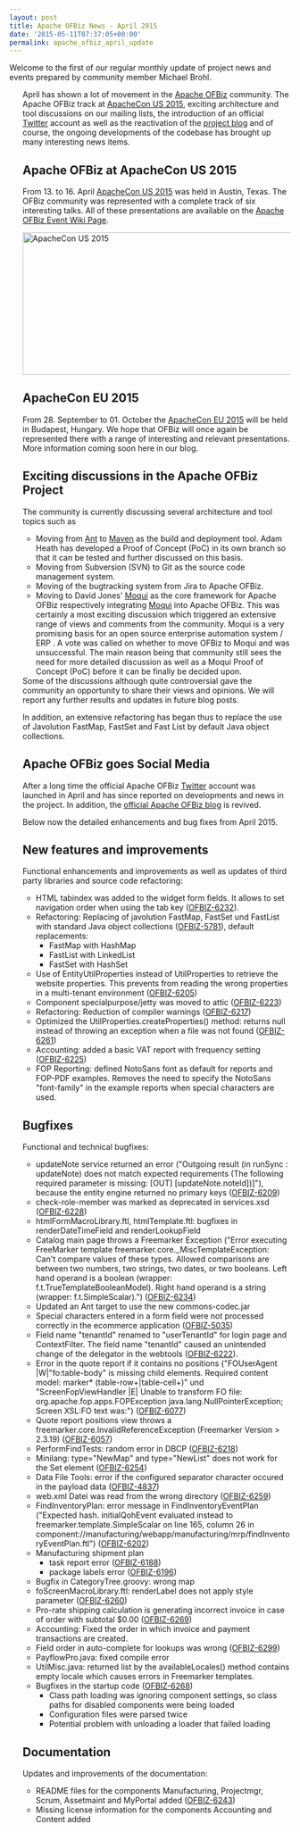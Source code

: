 ```yaml
---
layout: post
title: Apache OFBiz News - April 2015
date: '2015-05-11T07:37:05+00:00'
permalink: apache_ofbiz_april_update
---
```

Welcome to the first of our regular monthly update of project news and events prepared by community member Michael Brohl.
<ul>

April has shown a lot of movement in the <a title="offizielle Webseite Apache OFBiz" href="http://ofbiz.apache.org">Apache OFBiz</a> community. The Apache OFBiz track at <a title="ApacheCon US" href="http://events.linuxfoundation.org/events/apachecon-north-america">ApacheCon US 2015</a>, exciting architecture and tool discussions on our mailing lists, the introduction of an official <a href="https://twitter.com/ApacheOfbiz">Twitter</a> account as well as the reactivation of the <a href="https://blogs.apache.org/ofbiz/">project blog</a> and of course, the ongoing developments of the codebase has brought up many interesting news items.<!--more-->
<h2>Apache OFBiz at ApacheCon US 2015</h2>
From 13. to 16. April  <a title="ApacheCon US" href="http://events.linuxfoundation.org/events/apachecon-north-america">ApacheCon US 2015</a> was held in Austin, Texas. The OFBiz community was represented with a complete track of six interesting talks. All of these presentations are available on the <a title="Apache OFBiz Tracks im OFBiz Wiki" href="https://cwiki.apache.org/confluence/display/OFBIZ/OFBiz+track+@+Apachecon+US+2015+in+Texas%2C+Austin+-++April+13-17%2C+2015">Apache OFBiz Event Wiki Page</a>.

<a href="https://www.ecomify.de/wp-content/uploads/2015/05/apachecon_na_2015.png"><img class="aligncenter size-full wp-image-873" src="https://www.ecomify.de/wp-content/uploads/2015/05/apachecon_na_2015.png" alt="ApacheCon US 2015" width="800" height="255" /></a>
<h2>ApacheCon EU 2015</h2>
From 28. September to 01. October the <a href="http://events.linuxfoundation.org/events/apachecon-europe">ApacheCon EU 2015</a> will be held in Budapest, Hungary. We hope that OFBiz will once again be represented there with a range of interesting and relevant presentations. More information coming soon here in our blog.
<h2>Exciting discussions in the Apache OFBiz Project</h2>
The community is currently discussing several architecture and tool topics such as
<ul>
	<li>Moving from <a title="Apache Ant Webseite" href="http://ant.apache.org/">Ant</a> to <a title="Maven Webseite" href="http://maven.apache.org/">Maven</a> as the build and deployment tool. Adam Heath has developed a Proof of Concept (PoC) in its own branch so that it can be tested and further discussed on this basis.</li>
	<li>Moving from Subversion (SVN) to Git as the source code management system.</li>
	<li>Moving of the bugtracking system from Jira to Apache OFBiz.</li>
	<li>Moving to David Jones' <a title="Moqui Webseite" href="http://www.moqui.org/">Moqui</a> as the core framework for Apache OFBiz respectively integrating <a title="Moqui Webseite" href="http://www.moqui.org/">Moqui</a> into Apache OFBiz. This was certainly a most exciting discussion which triggered an extensive range of views and comments from the community. Moqui is a very promising basis for an open source enterprise automation system / ERP . A vote was called on whether to move OFBiz to Moqui and was unsuccessful. The main reason being that community still sees the need for more detailed discussion as well as a Moqui Proof of Concept (PoC)  before it can be finally be decided upon.</li>
</ul>
Some of the discussions although quite controversial gave the community an opportunity to share their views and opinions. We will report any further results and updates in future blog posts.

In addition, an extensive refactoring has began thus to replace the use of Javolution FastMap, FastSet and Fast List by default Java object collections.
<h2>Apache OFBiz goes Social Media</h2>
After a long time the official Apache OFBiz <a title="Apache OFBiz auf Twitter" href="https://twitter.com/ApacheOfbiz">Twitter</a> account was launched in April and has since reported on developments and news in the project. In addition, the <a href="https://blogs.apache.org/ofbiz/">official Apache OFBiz blog</a> is revived.

Below now the detailed enhancements and bug fixes from April 2015.
<h2>New features and improvements</h2>
Functional enhancements and improvements as well as updates of third party libraries and source code refactoring:
<ul>
	<li>HTML tabindex was added to the widget form fields. It allows to set navigation order when using the tab key (<a href="https://issues.apache.org/jira/browse/OFBIZ-6232">OFBIZ-6232</a>).</li>
	<li>Refactoring: Replacing of javolution FastMap, FastSet und FastList with standard Java object collections  (<a href="https://issues.apache.org/jira/browse/OFBIZ-5781">OFBIZ-5781</a>), default replacements:
<ul>
	<li>FastMap with HashMap</li>
	<li>FastList with LinkedList</li>
	<li>FastSet with HashSet</li>
</ul>
</li>
	<li>Use of EntityUtilProperties instead of UtilProperties to retrieve the website properties. This prevents from reading the wrong properties in a multi-tenant environment (<a href="https://issues.apache.org/jira/browse/OFBIZ-6205">OFBIZ-6205</a>)</li>
	<li>Component specialpurpose/jetty was moved to attic (<a href="https://issues.apache.org/jira/browse/OFBIZ-6223">OFBIZ-6223</a>)</li>
	<li>Refactoring: Reduction of compiler warnings (<a href="https://issues.apache.org/jira/browse/OFBIZ-6217">OFBIZ-6217</a>)</li>
	<li>Optimized the UtilProperties.createProperties() method: returns null instead of throwing an exception when a file was not found (<a href="https://issues.apache.org/jira/browse/OFBIZ-6261">OFBIZ-6261</a>)</li>
	<li>Accounting: added a basic VAT report with frequency setting (<a href="https://issues.apache.org/jira/browse/OFBIZ-6225">OFBIZ-6225</a>)</li>
	<li>FOP Reporting: defined NotoSans font as default for reports and FOP-PDF examples. Removes the need to specify the NotoSans "font-family" in the example reports when special characters are used.</li>
</ul>
<h2>Bugfixes</h2>
Functional and technical bugfixes:
<ul>
	<li>updateNote service returned an error ("Outgoing result (in runSync : updateNote) does not match expected requirements (The following required parameter is missing: [OUT] [updateNote.noteId])]"), because the entity engine returned no primary keys (<a href="https://issues.apache.org/jira/browse/OFBIZ-6209">OFBIZ-6209</a>)</li>
	<li>check-role-member was marked as deprecated in services.xsd (<a href="https://issues.apache.org/jira/browse/OFBIZ-6228">OFBIZ-6228</a>)</li>
	<li>htmlFormMacroLibrary.ftl, htmlTemplate.ftl: bugfixes in renderDateTimeField and renderLookupField</li>
	<li>Catalog main page throws a Freemarker Exception ("Error executing FreeMarker template
freemarker.core._MiscTemplateException: Can't compare values of these types. Allowed comparisons are between two numbers, two strings, two dates, or two booleans. Left hand operand is a boolean (wrapper: f.t.TrueTemplateBooleanModel). Right hand operand is a string (wrapper: f.t.SimpleScalar).") (<a href="https://issues.apache.org/jira/browse/OFBIZ-6234">OFBIZ-6234</a>)</li>
	<li>Updated an Ant target to use the new commons-codec.jar</li>
	<li>Special characters entered in a form field were not processed correctly in the ecommerce application (<a href="https://issues.apache.org/jira/browse/OFBIZ-5035">OFBIZ-5035</a>)</li>
	<li>Field name "tenantId" renamed to "userTenantId" for login page and ContextFilter. The field name "tenantId" caused an unintended change of the delegator in the webtools (<a href="https://issues.apache.org/jira/browse/OFBIZ-6222">OFBIZ-6222</a>).</li>
	<li>Error in the quote report if it contains no positions ("FOUserAgent |W|"fo:table-body" is missing child elements. Required content model: marker* (table-row+|table-cell+)" und "ScreenFopViewHandler |E| Unable to transform FO file: org.apache.fop.apps.FOPException
java.lang.NullPointerException; Screen XSL:FO text was:") (<a href="https://issues.apache.org/jira/browse/OFBIZ-6077">OFBIZ-6077</a>)</li>
	<li>Quote report positions view throws a freemarker.core.InvalidReferenceException (Freemarker Version &gt; 2.3.19) (<a href="https://issues.apache.org/jira/browse/OFBIZ-6057">OFBIZ-6057</a>)</li>
	<li>PerformFindTests: random error in DBCP (<a href="https://issues.apache.org/jira/browse/OFBIZ-6218">OFBIZ-6218</a>)</li>
	<li>Minilang: type="NewMap" and type="NewList" does not work for the Set element (<a href="https://issues.apache.org/jira/browse/OFBIZ-6254">OFBIZ-6254</a>)</li>
	<li>Data File Tools: error if the configured separator character occured in the payload data (<a href="https://issues.apache.org/jira/browse/OFBIZ-4837">OFBIZ-4837</a>)</li>
	<li>web.xml Datei was read from the wrong directory (<a href="https://issues.apache.org/jira/browse/OFBIZ-6259">OFBIZ-6259</a>)</li>
	<li>FindInventoryPlan: error message in FindInventoryEventPlan ("Expected hash. initialQohEvent evaluated instead to freemarker.template.SimpleScalar on line 165, column 26 in component://manufacturing/webapp/manufacturing/mrp/findInventoryEventPlan.ftl") (<a href="https://issues.apache.org/jira/browse/OFBIZ-6202">OFBIZ-6202</a>)</li>
	<li>Manufacturing shipment plan
<ul>
	<li>task report error (<a href="https://issues.apache.org/jira/browse/OFBIZ-6188">OFBIZ-6188</a>)</li>
	<li>package labels error (<a href="https://issues.apache.org/jira/browse/OFBIZ-6196">OFBIZ-6196</a>)</li>
</ul>
</li>
	<li>Bugfix in CategoryTree.groovy: wrong map</li>
	<li>foScreenMacroLibrary.ftl: renderLabel does not apply style parameter (<a href="https://issues.apache.org/jira/browse/OFBIZ-6260">OFBIZ-6260</a>)</li>
	<li>Pro-rate shipping calculation is generating incorrect invoice in case of order with subtotal $0.00 (<a href="https://issues.apache.org/jira/browse/OFBIZ-6269">OFBIZ-6269</a>)</li>
	<li>Accounting: Fixed the order in which invoice and payment transactions are created.</li>
	<li>Field order in auto-complete for lookups was wrong (<a href="https://issues.apache.org/jira/browse/OFBIZ-6299">OFBIZ-6299</a>)</li>
	<li>PayflowPro.java: fixed compile error</li>
	<li>UtilMisc.java: returned list by the availableLocales() method contains empty locale which causes errors in Freemarker templates.</li>
	<li>Bugfixes in the startup code (<a href="https://issues.apache.org/jira/browse/OFBIZ-6268">OFBIZ-6268</a>)
<ul>
	<li>Class path loading was ignoring component settings, so class paths for disabled components were being loaded</li>
	<li>Configuration files were parsed twice</li>
	<li>Potential problem with unloading a loader that failed loading</li>
</ul>
</li>
</ul>
<h2>Documentation</h2>
Updates and improvements of the documentation:
<ul>
	<li>README files for the components Manufacturing, Projectmgr, Scrum, Assetmaint and MyPortal added (<a href="https://issues.apache.org/jira/browse/OFBIZ-6243">OFBIZ-6243</a>)</li>
	<li>Missing license information for the components Accounting and Content added</li>
</ul>
&nbsp;
